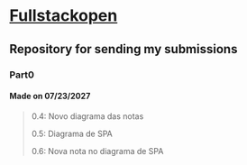 # [Fullstackopen](https://fullstackopen.com/ptbr/about/)

## Repository for sending my submissions

### **Part0**
#### Made on 07/23/2027
> 0.4: Novo diagrama das notas
>
> 0.5: Diagrama de SPA
>
> 0.6: Nova nota no diagrama de SPA
>
